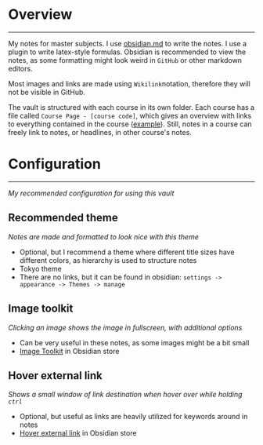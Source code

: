 # Overview
---

My notes for master subjects. I use [obsidian.md](https://obsidian.md/) to write the notes. I use a plugin to write latex-style formulas.  Obsidian is recommended to view the notes, as some formatting might look weird in `GitHub` or other markdown editors.

Most images and links are made using `Wikilink`notation, therefore they will not be visible in GitHub.

The vault is structured with each course in its own folder. Each course has a file called `Course Page - [course code]`, which gives an overview with links to everything contained in the course ([example](obsidian://open?vault=StudyNotes&file=IN5550%20-%20Neural%20Methods%20for%20Natural%20Language%20Processing%2FCourse%20Page%20-%20IN5550)). Still, notes in a course can freely link to notes, or headlines, in other course's notes.

# Configuration
---
_My recommended configuration for using this vault_

## Recommended theme
_Notes are made and formatted to look nice with this theme_

* Optional, but I recommend a theme where different title sizes have different colors, as hierarchy is used to structure notes
* Tokyo theme
* There are no links, but it can be found in obsidian: `settings -> appearance -> Themes -> manage`

## Image toolkit
_Clicking an image shows the image in fullscreen, with additional options_

* Can be very useful in these notes, as some images might be a bit small
* [Image Toolkit](obsidian://show-plugin?id=obsidian-image-toolkit) in Obsidian store

## Hover external link
_Shows a small window of link destination when hover over while holding `ctrl`_

* Optional, but useful as links are heavily utilized for keywords around in notes
* [Hover external link](obsidian://show-plugin?id=hover-external-link) in Obsidian store
